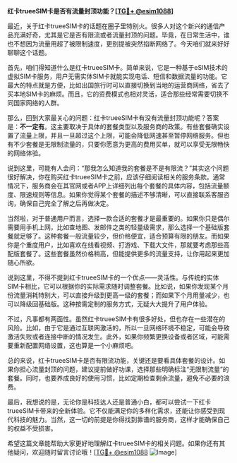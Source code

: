 **红卡trueeSIM卡是否有流量封顶功能？[[TG💪+ @esim1088](https://t.me/s/esim1088)]**

最近，关于红卡trueeSIM卡的话题在圈子里特别火。很多人对这个新兴的通信产品充满好奇，尤其是它是否有限流或者流量封顶的问题。毕竟，在日常生活中，谁也不想因为流量用超了被限制速度，更别提被突然掐断网络了。今天咱们就来好好聊聊这个话题。

首先，咱们得知道什么是红卡trueeSIM卡。简单来说，它是一种基于eSIM技术的虚拟SIM卡服务，用户无需实体SIM卡就能实现电话、短信和数据流量的功能。它最大的特点就是方便，比如出国旅行时可以直接切换到当地的运营商网络，省去了买本地SIM卡的麻烦。而且，它的资费模式也相对灵活，适合那些经常需要切换不同国家网络的人群。

那么，回到大家最关心的问题：红卡trueeSIM卡有没有流量封顶功能呢？答案是：**不一定有**。这主要取决于具体的套餐类型以及服务商的政策。有些套餐确实设置了流量上限，并且一旦超过这个上限，可能会降低网速甚至暂停网络服务。但也有不少套餐是无限制流量的，只要你愿意为更高的费用买单，就可以享受无限畅快的网络体验。

说到这里，可能有人会问：“那我怎么知道我的套餐是不是有限流？”其实这个问题很好解决，你在购买红卡trueeSIM卡之前，应该仔细阅读相关的服务条款。通常情况下，服务商会在其官网或者APP上详细列出每个套餐的具体内容，包括流量额度、限速规则等信息。如果你觉得某个套餐的描述不够清晰，可以直接联系客服咨询，确保自己完全了解之后再做决定。

当然啦，对于普通用户而言，选择一款合适的套餐才是最重要的。如果你只是偶尔需要用手机上网，比如查地图、发邮件之类的轻量级需求，那么选择一个基础版套餐就足够了。这种套餐一般流量较少，但价格便宜，适合预算有限的朋友。而如果你是个重度用户，比如喜欢在线看视频、打游戏、下载大文件，那就要考虑那些高配版套餐了。这些套餐虽然价格稍高，但能提供更多的流量支持，让你用起来更加随心所欲。

说到这里，不得不提到红卡trueeSIM卡的一个优点——灵活性。与传统的实体SIM卡相比，它可以根据你的实际需求随时调整套餐。比如说，如果你发现某个月份流量消耗特别大，可以直接升级到更高一级的套餐；而如果下个月用量减少，也可以降级回基础版。这种按需定制的服务方式，无疑大大提升了用户体验。

不过，凡事都有两面性。虽然红卡trueeSIM卡有很多好处，但也存在一些潜在的风险。比如，由于它是通过互联网激活的，所以一旦网络环境不稳定，可能会导致激活失败或者连接中断的情况发生。此外，如果你频繁更换设备或者区域，可能需要重新配置网络设置，这也算是一个小麻烦吧。

总的来说，红卡trueeSIM卡是否有限流功能，关键还是要看具体套餐的设计。如果你担心流量封顶的问题，建议提前做好功课，选择那些明确标注“无限制流量”的套餐。同时，也要养成良好的使用习惯，比如定期检查剩余流量，避免不必要的浪费。

最后，我想说的是，无论你是科技达人还是普通小白，都可以尝试一下红卡trueeSIM卡带来的全新体验。它不仅能满足你的多样化需求，还能让你感受到现代科技的魅力。当然，这一切的前提是你得找到靠谱的服务商，这样才能确保自己的权益不受损害。

希望这篇文章能帮助大家更好地理解红卡trueeSIM卡的相关问题。如果你还有其他疑问，欢迎随时留言讨论哦！[[TG💪+ @esim1088](https://t.me/s/esim1088) ![Image](https://i.postimg.cc/4NQfJmqS/Snipaste-2025-05-13-00-14-12.png)]